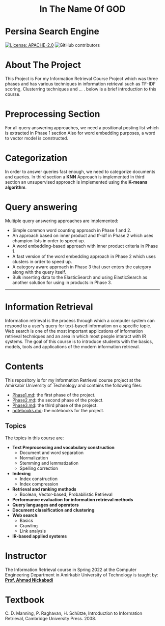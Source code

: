 <div align="center">
<h1> In The Name Of GOD </h1>
</div>

# Persina Search Engine
[![License: APACHE-2.0](https://img.shields.io/github/license/FarshidNooshi/Information-Retrieval)](https://opensource.org/licenses/Apache-2.0)
![GitHub contributors](https://img.shields.io/github/contributors/FarshidNooshi/Information-retrieval)

# About The Project

This Project is For my Information Retrieval Course Project which was three phases and has various techniques in information retrieval such as TF-IDF scoring, Clusterring techniques and ... . below is a brief introduction to this course.

# Preprocessing Section

For all query answering approaches, we need a positional posting list which is extracted in Phase 1 section
Also for word embedding purposes, a word to vector model is constructed.

# Categorization

In order to answer queries fast enough, we need to categorize documents and queries. 
In third section a **KNN** Approach is implemented
In third section an unsupervised approach is implemented using the **K-means algorithm**.

# Query answering

Multiple query answering approaches are implemented:
+ Simple common word counting approach in Phase 1 and 2.
+ An approach based on inner product and tf-idf in Phase 2 which uses champion lists in order to speed up.
+ A word embedding-based approach with inner product criteria in Phase 1.
+ A fast version of the word embedding approach in Phase 2 which uses clusters in order to speed up.
+ A category aware approach in Phase 3 that user enters the category along with the query itself.
+ Bulk inserting data to the ElasticSearch and using ElasticSearch as another solution for using in products in Phase 3.

---

# Information Retrieval

Information retrieval is the process through which a computer system can respond to a user's query for text-based information on a specific topic. Web search is one of the most important applications of information retrieval techniques and an area in which most people interact with IR systems. The goal of this course is to introduce students with the basics, models, tools and applications of the modern information retrieval.

# Contents

This repository is for my Information Retrieval course project at the Amirkabir University of Technology and contains the following files:

- [Phase1.md](Phase_1): the first phase of the project.
- [Phase2.md](Phase_2): the second phase of the project.
- [Phase3.md](Phase_3): the third phase of the project.
- [notebooks.md](notebooks): the notebooks for the project.

## Topics 

The topics in this course are:

- **Text Preprocessing and vocabulary construction**
  - Document and word separation
  - Normalization
  - Stemming and lemmatization
  - Spelling correction
- **Indexing**
  - Index construction
  - Index compression
- **Retrieval and ranking methods**
  - Boolean, Vector-based, Probabilistic Retrieval
- **Performance evaluation for information retrieval methods**
- **Query languages and operators**
- **Document classification and clustering**
- **Web search**
  - Basics
  - Crawling
  - Link analysis
- **IR-based applied systems**

# Instructor

The Information Retrieval course in Spring 2022 at the Computer Engineering Department in Amirkabir University of Technology is taught by:
[**Prof. Ahmad Nickabadi**](https://scholar.google.com/citations?user=pSMNSZwAAAAJ&hl=en)

# Textbook

C. D. Manning, P. Raghavan, H. Schütze, Introduction to Information Retrieval, Cambridge University Press. 2008.
